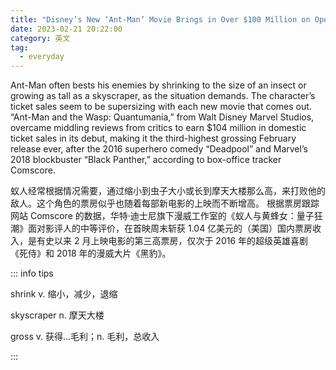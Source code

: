 ```yaml
---
title: "Disney’s New ‘Ant-Man’ Movie Brings in Over $100 Million on Opening Weekend"
date: 2023-02-21 20:22:00
category: 英文
tag:
  - everyday
---
```


Ant-Man often bests his enemies by shrinking to the size of an insect or growing as tall as a skyscraper, as the situation demands. The character’s ticket sales seem to be supersizing with each new movie that comes out. “Ant-Man and the Wasp: Quantumania,” from Walt Disney Marvel Studios, overcame middling reviews from critics to earn $104 million in domestic ticket sales in its debut, making it the third-highest grossing February release ever, after the 2016 superhero comedy “Deadpool” and Marvel’s 2018 blockbuster “Black Panther,” according to box-office tracker Comscore.

蚁人经常根据情况需要，通过缩小到虫子大小或长到摩天大楼那么高，来打败他的敌人。这个角色的票房似乎也随着每部新电影的上映而不断增高。 根据票房跟踪网站 Comscore 的数据，华特·迪士尼旗下漫威工作室的《蚁人与黄蜂女：量子狂潮》面对影评人的中等评价，在首映周末斩获 1.04 亿美元的（美国）国内票房收入，是有史以来 2 月上映电影的第三高票房，仅次于 2016 年的超级英雄喜剧《死侍》和 2018 年的漫威大片《黑豹》。

::: info tips

shrink v. 缩小，减少，退缩

skyscraper n. 摩天大楼

gross v. 获得...毛利；n. 毛利，总收入

:::

